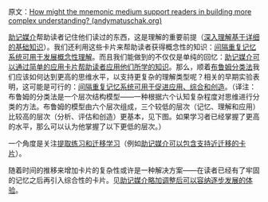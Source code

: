 原文：[How might the mnemonic medium support readers in building more complex understanding? (andymatuschak.org)](https://notes.andymatuschak.org/z7RgD27WGTZmhHEvEeYcZXAZQwPT8QZ6Ee8xQ)

[助记媒介](https://notes.andymatuschak.org/z4rRX3qwSSJRsEkdXKwH2shamgHNeRthrMLiF)帮助读者记住他们读过的东西，这是理解的重要前提（[深入理解基于详细的基础知识](https://notes.andymatuschak.org/zQiumA4k3SXo1GeRVJpsrVaBRETAoyYmSERS)）。我们还利用这些卡片来帮助读者获得概念性的知识：[间隔重复记忆系统可用于发展概念性理解](https://notes.andymatuschak.org/z6UZP7P4sRNgRKSvNj7tMV5uW6dDhwwbdZCy9)。而且我们能做到的不仅仅是单纯的回忆：[助记媒介可以通过简单的应用卡片帮助读者应用他们所学的知识](https://notes.andymatuschak.org/z6Y8xDS2AJyE1d34X99y14Sk1A7YCNas5kFjA)。那么，顺着[布鲁姆分类法](https://notes.andymatuschak.org/z2o43GMSejBW6vU4axsSTHit8hxaUBJYUTD8Z)我们应该如何达到更高的思维水平，以支持更复杂的理解类型呢？相关的早期实验表明，这可能是可行的：[间隔重复记忆系统可用于促进应用、综合和创造](https://notes.andymatuschak.org/zE8PK4UUAAWK6LEcmr8jja8JdxpUxcf1FUCX)。（译注：布鲁姆的分类法是一个层次结构模型——一种根据六个认知复杂程度对思维进行分类的方法。布鲁姆的模型由六个层次组成，三个较低的层次（记忆、理解和应用）比较高的层次（分析、评估和创造）更基本，见下图。如果学习者已经掌握了更高的水平，那么可以认为他掌握了以下更低的层次。）

一个角度是关注[提取练习和迁移学习](https://notes.andymatuschak.org/z2a8QGPfUmdLCVokLaegNzmaU6ehC58CUtYi)（例如[助记媒介可以包含支持近迁移的卡片](https://notes.andymatuschak.org/z6MSrv4m23Z41Gwic6ts3i7Hiy63hdNKH8MbZ)）。

随着时间的推移来增加卡片的复杂性或许是一种解决方案——在读者已经有了牢固的记忆之后再引入综合性的卡片。见[助记媒介略加调整后可以容纳逐步发展的体验](https://notes.andymatuschak.org/zvzwYeFU3Au4Ya2uVh2k3BUu8udZB7NSrAdL)。